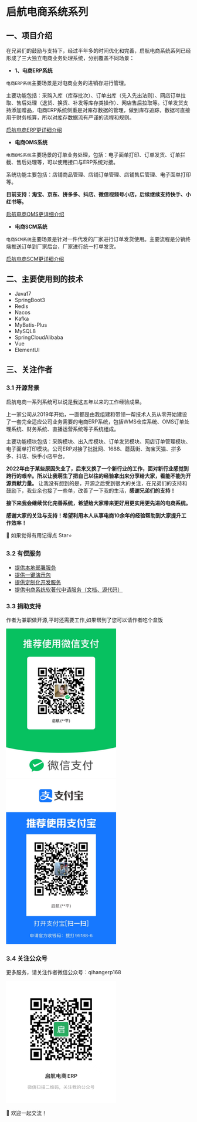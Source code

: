 # 启航电商系统系列
## 一、项目介绍

在兄弟们的鼓励与支持下，经过半年多的时间优化和完善，启航电商系统系列已经形成了三大独立电商业务处理系统，分别覆盖不同场景：

+ **1、电商ERP系统**

`电商ERP系统`主要场景是对电商业务的进销存进行管理。

主要功能包括：采购入库（库存批次）、订单出库（先入先出法则）、网店订单拉取、售后处理（退货、换货、补发等库存类操作）、网店售后拉取等。订单发货支持添加赠品，电商ERP系统侧重是对库存数据的管理，做到库存追踪，数据可直接用于财务核算，所以对库存数据流有严谨的流程和规则。

[启航电商ERP更详细介绍](README-ERP.md)

+ **电商OMS系统**

`电商OMS系统`主要场景的订单业务处理，包括：电子面单打印、订单发货、订单拦截、售后处理等，可以使用接口与ERP系统对接。

系统功能主要包括：店铺商品管理、店铺订单管理、店铺售后管理、电子面单打印等。

**目前支持：淘宝、京东、拼多多、抖店、微信视频号小店，后续继续支持快手、小红书等。**

[启航电商OMS更详细介绍](README-OMS.md)

+ **电商SCM系统**

`电商SCM系统`主要场景是针对一件代发的厂家进行订单发货使用。主要流程是分销终端推送订单到厂家后台，厂家进行统一打单发货。

[启航电商SCM更详细介绍](README-SCM.md)



## 二、主要使用到的技术
+ Java17
+ SpringBoot3
+ Redis
+ Nacos
+ Kafka
+ MyBatis-Plus
+ MySQL8
+ SpringCloudAlibaba
+ Vue
+ ElementUI

## 三、关注作者
### 3.1 开源背景
启航电商一系列系统可以说是我这五年以来的工作经验成果。

上一家公司从2019年开始，一直都是由我组建和带领一帮技术人员从零开始建设了一套完全适应公司业务需要的电商ERP系统，包括WMS仓库系统、OMS订单处理系统、财务系统、直播运营系统等子系统组成。

主要功能模块包括：采购模块、出入库模块、订单发货模块、网店订单管理模块、电子面单打印模块。公司ERP对接了批批网、1688、蘑菇街、淘宝天猫、拼多多、抖店、快手小店平台。

**2022年由于某些原因失业了，后来又换了一个新行业的工作，面对新行业感觉到跨行的艰辛。所以让我萌生了把自己以往的经验拿出来分享给大家，看能不能为开源贡献力量。**
让我没有想到的是，开源之后受到很大的关注，在兄弟们的支持和鼓励下，我业余也接了一些单，改善了一下我的生活，**感谢兄弟们的支持！**

**接下来我会继续优化完善系统，希望给大家带来更好用更实用更先进的电商系统。**


**感谢大家的关注与支持！希望利用本人从事电商10余年的经验帮助到大家提升工作效率！**

💖 如果觉得有用记得点 Star⭐


### 3.2 有偿服务
+ [提供本地部署服务](https://mp.weixin.qq.com/s/8U4NvMiAP0vDsTDBzlHJbw)
+ [提供一键演示包](https://mp.weixin.qq.com/s/MtXFijnq0Ti461hO5Sulhw)
+ [提供定制化开发服务](https://mp.weixin.qq.com/s/U-1FKfa84Dfz17WL9GHyqw)
+ [提供电商系统软著代申请服务（文档、源代码）](https://mp.weixin.qq.com/s/8N1PeNHw9jCBR__AsSjeqg)



### 3.3 捐助支持
作者为兼职做开源,平时还需要工作,如果帮到了您可以请作者吃个盒饭

<img src="docs/weixinzhifu.jpg" width="300px" />
<img src="docs/zhifubao.jpg" width="300px" />


### 3.4 关注公众号

更多服务，请关注作者微信公众号：qihangerp168

<img src="docs/公众号.jpg" width="300px" />


💖 欢迎一起交流！ 

